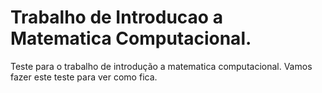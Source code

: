# Trabalho de Introducao a Matematica Computacional.
Teste para o trabalho de introdução a matematica computacional.
Vamos fazer este teste para ver como fica.
